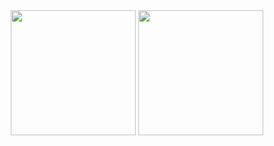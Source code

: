 <div align = "center">
  
  <img src = "https://github-readme-stats.vercel.app/api?username=noey-uyg&custom_title=Stats&rank_icon=github&hide_border=true&layout=compactt&card_width=258&theme=transparent" height="200"/>
  <img src = "https://github-readme-stats.vercel.app/api/top-langs?username=noey-uyg&hide_border=true&layout=compact&card_width=258&theme=transparent" height="200"/>

</div>
